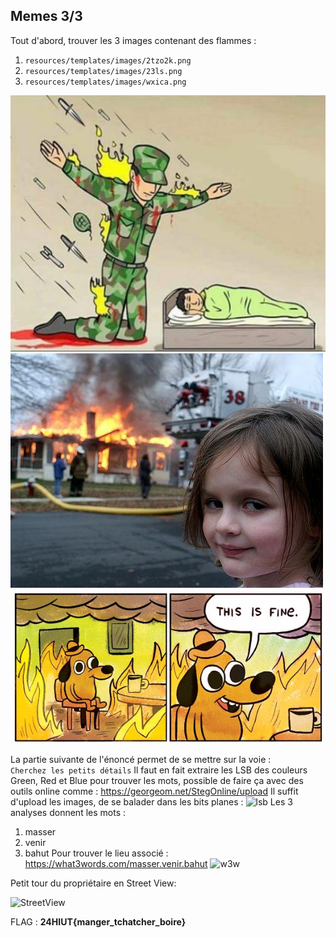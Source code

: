 ## Memes 3/3

Tout d'abord, trouver les 3 images contenant des flammes :  
1. ````resources/templates/images/2tzo2k.png````
2. ````resources/templates/images/23ls.png````
3. ````resources/templates/images/wxica.png````

![flammes_1](./wu/2tzo2k.png)
![flammes_2](./wu/23ls.png)
![flammes_3](./wu/wxica.png)

La partie suivante de l'énoncé permet de se mettre sur la voie :  
``` Cherchez les petits détails ```
Il faut en fait extraire les LSB des couleurs Green, Red et Blue pour trouver les mots, possible de faire ça avec des outils online comme : https://georgeom.net/StegOnline/upload
Il suffit d'upload les images, de se balader dans les bits planes :
![lsb](./wu/23ls_proof.png)
Les 3 analyses donnent les mots : 
1. masser
2. venir
3. bahut
Pour trouver le lieu associé : https://what3words.com/masser.venir.bahut
![w3w](./wu/what3words.png)

Petit tour du propriétaire en Street View:

![StreetView](./wu/streetview.png)

FLAG : __24HIUT{manger_tchatcher_boire}__
